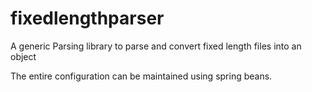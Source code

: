# fixedlengthparser
A generic Parsing library to parse and convert fixed length files into an object

The entire configuration can be maintained using spring beans.
